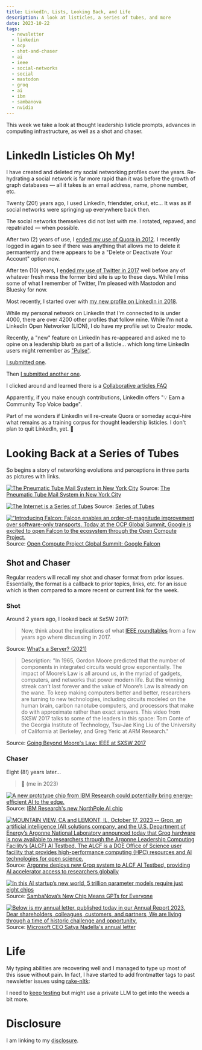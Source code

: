```yaml
---
title: LinkedIn, Lists, Looking Back, and Life
description: A look at listicles, a series of tubes, and more
date: 2023-10-22
tags:
  - newsletter
  - linkedin
  - ocp
  - shot-and-chaser
  - ai
  - ieee
  - social-networks
  - social
  - mastodon
  - groq
  - ai
  - ibm
  - sambanova
  - nvidia
---
```


This week we take a look at thought leadership listicle prompts, advances in computing infrastructure, as well as a shot and chaser.

# LinkedIn Listicles Oh My!

I have created and deleted my social networking profiles over the years. Re-hydrating a social network is far more rapid than it was before the growth of graph databases — all it takes is an email address, name, phone number, etc.

Twenty (20!) years ago, I used LinkedIn, friendster, orkut, etc... It was as if social networks were springing up everywhere back then.

The social networks themselves did not last with me. I rotated, repaved, and repatriated — when possible.

After two (2) years of use, I [ended my use of Quora in 2012](https://www.quora.com/profile/Jay-Cuthrell/posts). I recently logged in again to see if there was anything that allows me to delete it permantently and there appears to be a "Delete or Deactivate Your Account" option now.

After ten (10) years, I [ended my use of Twitter in 2017](https://fudge.org/archive/on-twitter/) well before any of whatever fresh mess the former bird site is up to these days. While I miss some of what I remember of Twitter, I'm pleased with Mastodon and Bluesky for now.

Most recently, I started over with [my new profile on LinkedIn in 2018](https://www.linkedin.com/in/jaycuthrell/overlay/about-this-profile/).

While my personal network on LinkedIn that I'm connected to is under 4000, there are over 4200 other profiles that follow mine. While I'm not a LinkedIn Open Networker (LION), I do have my profile set to Creator mode.

Recently, a "new" feature on LinkedIn has re-appeared and asked me to opine on a leadership blurb as part of a listicle... which long time LinkedIn users might remember as ["Pulse"](https://www.linkedin.com/pulse/topics/home).

[I submitted one](https://www.linkedin.com/advice/0/how-can-social-media-used-amplify-your-thought?contributionUrn=urn%3Ali%3Acomment%3A%28articleSegment%3A%28urn%3Ali%3AlinkedInArticle%3A7113596043170062336%2C7113596045141372928%29%2C7120165796042997760%29&utm_source=share&utm_campaign=copy_contribution_link&utm_medium=member_desktop&articleSegmentUrn=urn%3Ali%3AarticleSegment%3A%28urn%3Ali%3AlinkedInArticle%3A7113596043170062336%2C7113596045141372928%29&dashContributionUrn=urn%3Ali%3Afsd_comment%3A%287120165796042997760%2CarticleSegment%3A%28urn%3Ali%3AlinkedInArticle%3A7113596043170062336%2C7113596045141372928%29%29).

Then [I submitted another one](https://www.linkedin.com/advice/3/what-most-important-tools-consultant-facilitation-jcgof?utm_source=share&utm_campaign=copy_contribution_link&utm_medium=member_desktop&contributionUrn=urn%3Ali%3Acomment%3A%28articleSegment%3A%28urn%3Ali%3AlinkedInArticle%3A7117940380456644609%2C7117940382272827392%29%2C7120169370152009728%29&articleSegmentUrn=urn%3Ali%3AarticleSegment%3A%28urn%3Ali%3AlinkedInArticle%3A7117940380456644609%2C7117940382272827392%29&dashContributionUrn=urn%3Ali%3Afsd_comment%3A%287120169370152009728%2CarticleSegment%3A%28urn%3Ali%3AlinkedInArticle%3A7117940380456644609%2C7117940382272827392%29%29).

I clicked around and learned there is a [Collaborative articles FAQ](https://www.linkedin.com/help/linkedin/answer/a1443723)

Apparently, if you make enough contributions, LinkedIn offers "💡 Earn a Community Top Voice badge". 

Part of me wonders if LinkedIn will re-create Quora or someday acqui-hire what remains as a training corpus for thought leadership listicles. I don't plan to quit LinkedIn, yet. 🤷

# Looking Back at a Series of Tubes 

So begins a story of networking evolutions and perceptions in three parts as pictures with links.

[![The Pneumatic Tube Mail System in New York City](https://untappedcities.com/wp-content/uploads/2021/01/Pneumatic-Tube-Mail-System-Post-Office-New-York-City-Header.jpg)](https://untappedcities.com/2023/10/17/pneumatic-tube-mail-new-york-city/)
Source: [The Pneumatic Tube Mail System in New York City](https://untappedcities.com/2023/10/17/pneumatic-tube-mail-new-york-city/)

[![The Internet is a Series of Tubes](https://upload.wikimedia.org/wikipedia/commons/thumb/2/2b/Ted_Stevens.jpg/440px-Ted_Stevens.jpg)](https://en.wikipedia.org/wiki/Series_of_tubes)
Source: [Series of Tubes](https://en.wikipedia.org/wiki/Series_of_tubes)

[!["Introducing Falcon: Falcon enables an order-of-magnitude improvement over software-only transports. Today at the OCP Global Summit, Google is excited to open Falcon to the ecosystem through the Open Compute Project.](https://storage.googleapis.com/gweb-cloudblog-publish/images/2_Falcon.max-1975x1111.jpg)](https://cloud.google.com/blog/topics/systems/introducing-falcon-a-reliable-low-latency-hardware-transport)
Source: [Open Compute Project Global Summit: Google Falcon](https://cloud.google.com/blog/topics/systems/introducing-falcon-a-reliable-low-latency-hardware-transport)

## Shot and Chaser

Regular readers will recall my shot and chaser format from prior issues. Essentially, the format is a callback to prior topics, links, etc. for an issue which is then compared to a more recent or current link for the week.

### Shot

Around 2 years ago, I looked back at SxSW 2017: 

> Now, think about the implications of what [IEEE roundtables](https://ieeetv.ieee.org/ieeetv-specials/going-beyond-moore-s-law-ieee-at-sxsw-2017) from a few years ago where discussing in 2017.

Source: [What's a Server? (2021)](https://fudge.org/archive/fudge-sunday-whats-a-server/)

>  Description: "In 1965, Gordon Moore predicted that the number of components in integrated circuits would grow exponentially. The impact of Moore’s Law is all around us, in the myriad of gadgets, computers, and networks that power modern life. But the winning streak can’t last forever and the value of Moore’s Law is already on the wane. To keep making computers better and better, researchers are turning to new technologies, including circuits modeled on the human brain, carbon nanotube computers, and processors that make do with approximate rather than exact answers. This video from SXSW 2017 talks to some of the leaders in this space: Tom Conte of the Georgia Institute of Technology, Tsu-Jae King Liu of the University of California at Berkeley, and Greg Yeric at ARM Research."

Source: [Going Beyond Moore's Law: IEEE at SXSW 2017](https://ieeetv.ieee.org/ieeetv-specials/going-beyond-moore-s-law-ieee-at-sxsw-2017)

### Chaser

Eight (8!) years later...

> 🤯 (me in 2023)


[![A new prototype chip from IBM Research could potentially bring energy-efficient AI to the edge.](https://d1bqvdqmynqyrb.cloudfront.net/_next/image?url=https%3A%2F%2Fresearch-website-prod-cms-uploads.s3.us.cloud-object-storage.appdomain.cloud%2FNorthpole_1_8bfb301f9f.jpg&w=1200&q=75)](https://research.ibm.com/blog/northpole-ibm-ai-chip)
Source: [IBM Research's new NorthPole AI chip](https://research.ibm.com/blog/northpole-ibm-ai-chip)


[![MOUNTAIN VIEW, CA and LEMONT, IL, October 17, 2023 -- Groq, an artificial intelligence (AI) solutions company, and the U.S. Department of Energy’s Argonne National Laboratory announced today that Groq hardware is now available to researchers through the Argonne Leadership Computing Facility’s (ALCF) AI Testbed. The ALCF is a DOE Office of Science user facility that provides high-performance computing (HPC) resources and AI technologies for open science.](https://www.alcf.anl.gov/sites/default/files/styles/965x543/public/2023-10/grockRack-ALCF-2023.png?itok=9_JmIQWJ)](https://www.alcf.anl.gov/news/argonne-deploys-new-groq-system-alcf-ai-testbed-providing-ai-accelerator-access-researchers)
Source: [Argonne deploys new Groq system to ALCF AI Testbed, providing AI accelerator access to researchers globally](https://www.alcf.anl.gov/news/argonne-deploys-new-groq-system-alcf-ai-testbed-providing-ai-accelerator-access-researchers)

[![In this AI startup’s new world, 5 trillion parameter models require just eight chips](https://spectrum.ieee.org/media-library/a-smiling-man-holds-a-silver-and-green-chip-towards-the-camera.jpg?id=42511708&width=1200&height=600&coordinates=0%2C15%2C0%2C15)](https://spectrum.ieee.org/ai-chip-sambanova)
Source: [SambaNova’s New Chip Means GPTs for Everyone](https://spectrum.ieee.org/ai-chip-sambanova)

[![Below is my annual letter, published today in our Annual Report 2023. Dear shareholders, colleagues, customers, and partners, We are living through a time of historic challenge and opportunity.](https://media.licdn.com/dms/image/D5612AQErO8xzWYxn5Q/article-cover_image-shrink_720_1280/0/1697746001813?e=2147483647&v=beta&t=JjQjwUhKb4wzp9yTaqLraS17E2dl6nPod4vazD5oFxc)](https://www.linkedin.com/pulse/my-annual-letter-leading-new-era-satya-nadella/)
Source: [Microsoft CEO Satya Nadella's annual letter](https://www.linkedin.com/pulse/my-annual-letter-leading-new-era-satya-nadella/)

# Life

My typing abilities are recovering well and I managed to type up most of this issue without pain. In fact, I have started to add frontmatter tags to past newsletter issues using [rake-nltk](https://github.com/csurfer/rake-nltk):

I need to [keep testing](https://gist.github.com/JayCuthrell/2118975fdd255bd23b73bd39a02ab2ac) but might use a private LLM to get into the weeds a bit more.

# Disclosure

I am linking to my [disclosure](https://jaycuthrell.com/disclosure/).